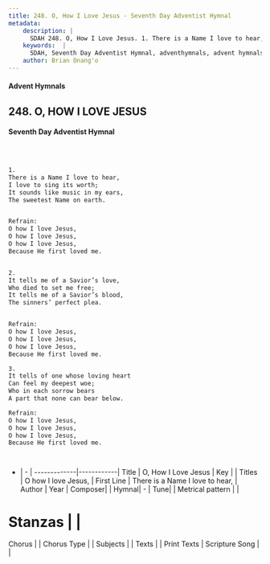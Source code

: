 ```yaml
---
title: 248. O, How I Love Jesus - Seventh Day Adventist Hymnal
metadata:
    description: |
      SDAH 248. O, How I Love Jesus. 1. There is a Name I love to hear, I love to sing its worth; It sounds like music in my ears, The sweetest Name on earth. 
    keywords:  |
      SDAH, Seventh Day Adventist Hymnal, adventhymnals, advent hymnals, O, How I Love Jesus, There is a Name I love to hear, ,O how I love Jesus,
    author: Brian Onang'o
---
```


#### Advent Hymnals
## 248. O, HOW I LOVE JESUS
#### Seventh Day Adventist Hymnal

```txt



1.
There is a Name I love to hear,
I love to sing its worth;
It sounds like music in my ears,
The sweetest Name on earth.


Refrain:
O how I love Jesus,
O how I love Jesus,
O how I love Jesus,
Because He first loved me.


2.
It tells me of a Savior’s love,
Who died to set me free;
It tells me of a Savior’s blood,
The sinners’ perfect plea.


Refrain:
O how I love Jesus,
O how I love Jesus,
O how I love Jesus,
Because He first loved me.

3.
It tells of one whose loving heart
Can feel my deepest woe;
Who in each sorrow bears
A part that none can bear below.

Refrain:
O how I love Jesus,
O how I love Jesus,
O how I love Jesus,
Because He first loved me.




```

- |   -  |
-------------|------------|
Title | O, How I Love Jesus |
Key |  |
Titles | O how I love Jesus, |
First Line | There is a Name I love to hear, |
Author | 
Year | 
Composer|  |
Hymnal|  - |
Tune|  |
Metrical pattern | |
# Stanzas |  |
Chorus |  |
Chorus Type |  |
Subjects |  |
Texts |  |
Print Texts | 
Scripture Song |  |
  
